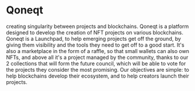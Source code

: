 # Qoneqt
creating singularity between projects and blockchains.
Qoneqt is a platform designed to develop the creation of NFT projects on various blockchains. Qoneqt is a Launchpad, to help emerging projects get off the ground, by giving them visibility and the tools they need to get off to a good start. It's also a marketplace in the form of a raffle, so that small wallets can also own NFTs, and above all it's a project managed by the community, thanks to our 2 collections that will form the future council, which will be able to vote for the projects they consider the most promising. Our objectives are simple: to help blockchains develop their ecosystem, and to help creators launch their projects.
